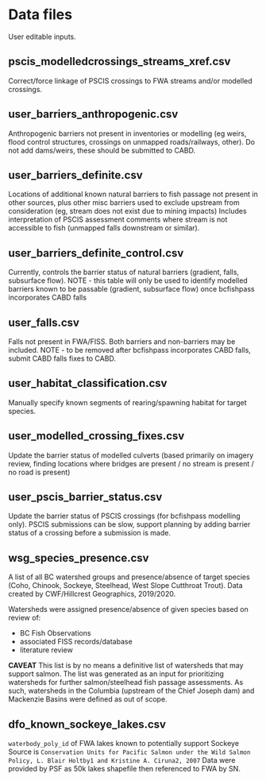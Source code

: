# Data files

User editable inputs. 


## pscis_modelledcrossings_streams_xref.csv

Correct/force linkage of PSCIS crossings to FWA streams and/or modelled crossings.


## user_barriers_anthropogenic.csv

Anthropogenic barriers not present in inventories or modelling (eg weirs, flood control structures, 
crossings on unmapped roads/railways, other). Do not add dams/weirs, these should be submitted to CABD.


## user_barriers_definite.csv

Locations of additional known natural barriers to fish passage not present in other sources, plus 
other misc barriers used to exclude upstream from consideration (eg, stream does not exist due to mining impacts)
Includes interpretation of PSCIS assessment comments where stream is not accessible to fish (unmapped falls downstream or similar).


## user_barriers_definite_control.csv

Currently, controls the barrier status of natural barriers (gradient, falls, subsurface flow). 
NOTE -  this table will only be used to identify modelled barriers known to be passable 
(gradient, subsurface flow) once bcfishpass incorporates CABD falls


## user_falls.csv

Falls not present in FWA/FISS. Both barriers and non-barriers may be included.
NOTE - to be removed after bcfishpass incorporates CABD falls, submit CABD falls fixes to CABD.


## user_habitat_classification.csv

Manually specify known segments of rearing/spawning habitat for target species.


## user_modelled_crossing_fixes.csv

Update the barrier status of modelled culverts
(based primarily on imagery review, finding locations where bridges are present / no stream is present / 
no road is present)


## user_pscis_barrier_status.csv

Update the barrier status of PSCIS crossings (for bcfishpass modelling only). PSCIS submissions can be slow,
support planning by adding barrier status of a crossing before a submission is made.


## wsg_species_presence.csv

A list of all BC watershed groups and presence/absence of target species (Coho, Chinook, Sockeye, Steelhead, West Slope Cutthroat Trout).
Data created by CWF/Hillcrest Geographics, 2019/2020.

Watersheds were assigned presence/absence of given species based on review of:
- BC Fish Observations
- associated FISS records/database
- literature review

**CAVEAT**
This list is by no means a definitive list of watersheds that may support salmon.
The list was generated as an input for prioritizing watersheds for further salmon/steelhead fish passage assessments.
As such, watersheds in the Columbia (upstream of the Chief Joseph dam) and Mackenzie Basins were defined as out of scope.


## dfo_known_sockeye_lakes.csv

`waterbody_poly_id` of FWA lakes known to potentially support Sockeye
Source is `Conservation Units for Pacific Salmon under the Wild Salmon Policy, L. Blair Holtby1 and Kristine A. Ciruna2, 2007`
Data were provided by PSF as 50k lakes shapefile then referenced to FWA by SN.
